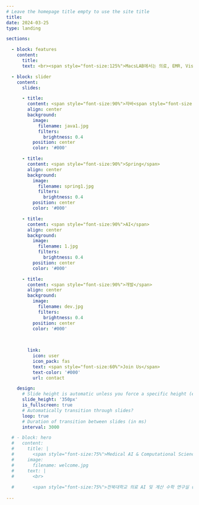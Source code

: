 ```yaml
---
# Leave the homepage title empty to use the site title
title:
date: 2024-03-25
type: landing

sections:

  - block: features
    content:
      title: 
      text: <br><span style="font-size:125%">MacsLAB에서는 의료, EMR, Vision, 항공, 국방 등 여러 분야에 AI 및 딥러닝을 활용한 연구를 수행하고 있으며, 의료 수학 및 AI 기반 연구도 함께 수행하고 있습니다. 뿐만 아니라, 풀스택 개발 및 AI를 활용한 어플리케이션 개발 등 Development & Deploy하는 실용적인 분야에도 집중하고 있습니다.</span>

  - block: slider
    content:
      slides:

      - title: 
        content: <span style="font-size:90%">자바<span style="font-size:90%">
        align: center
        background:
          image:
            filename: java1.jpg
            filters:
              brightness: 0.4
          position: center
          color: '#000'

      - title: 
        content: <span style="font-size:90%">Spring</span>
        align: center
        background:
          image:
            filename: spring1.jpg
            filters:
              brightness: 0.4
          position: center
          color: '#000'

      - title: 
        content: <span style="font-size:90%">AI</span>
        align: center
        background:
          image:
            filename: 1.jpg
            filters:
              brightness: 0.4
          position: center
          color: '#000'

      - title: 
        content: <span style="font-size:90%">개발</span>
        align: center
        background:
          image:
            filename: dev.jpg
            filters:
              brightness: 0.4
          position: center
          color: '#000'

    
     
        link:
          icon: user
          icon_pack: fas
          text: <span style="font-size:60%">Join Us</span>
          text-color: '#000'
          url: contact

    design:
      # Slide height is automatic unless you force a specific height (e.g. '400px')
      slide_height: '350px'
      is_fullscreen: true
      # Automatically transition through slides?
      loop: true
      # Duration of transition between slides (in ms)
      interval: 3000

  # - block: hero
  #   content:
  #     title: |
  #       <span style="font-size:75%">Medical AI & Computational Science (MACS) Lab</span>
  #     image:
  #       filename: welcome.jpg
  #     text: |
  #       <br>
        
  #       <span style="font-size:75%">전북대학교 의료 AI 및 계산 수학 연구실 (MACS Lab) 홈페이지에 오신 것을 환영합니다. MACS에서는 의료, 항공, 국방 분야에 AI 및 딥러닝을 활용한 연구를 수행하고 있으며, 의료 수학 및 AI 기반 연구도 함께 수행하고 있습니다. 뿐만 아니라, 풀스택 개발 및 AI를 활용한 어플리케이션 개발 등 Development & Deploy하는 실용적인 분야에도 집중하고 있습니다.</span>
  
---
```

  
